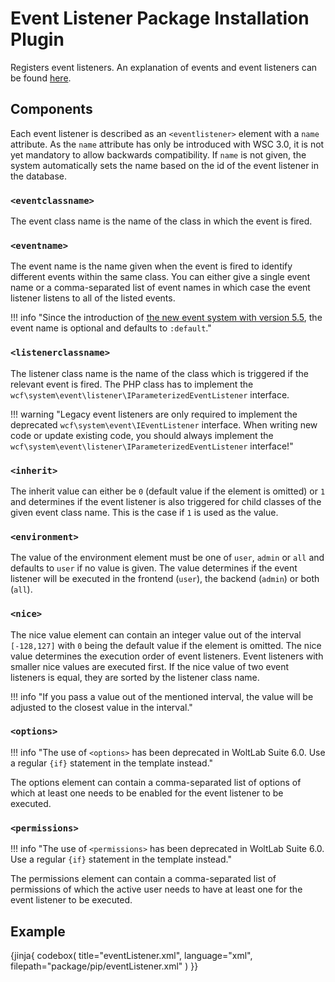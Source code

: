 # Event Listener Package Installation Plugin

Registers event listeners.
An explanation of events and event listeners can be found [here](../../php/api/events.md).

## Components

Each event listener is described as an `<eventlistener>` element with a `name` attribute.
As the `name` attribute has only be introduced with WSC 3.0, it is not yet mandatory to allow backwards compatibility.
If `name` is not given, the system automatically sets the name based on the id of the event listener in the database.

### `<eventclassname>`

The event class name is the name of the class in which the event is fired.

### `<eventname>`

The event name is the name given when the event is fired to identify different events within the same class.
You can either give a single event name or a comma-separated list of event names in which case the event listener listens to all of the listed events.

!!! info "Since the introduction of [the new event system with version 5.5](../../migration/wsc54/php.md#events), the event name is optional and defaults to `:default`."

### `<listenerclassname>`

The listener class name is the name of the class which is triggered if the relevant event is fired.
The PHP class has to implement the `wcf\system\event\listener\IParameterizedEventListener` interface.

!!! warning "Legacy event listeners are only required to implement the deprecated `wcf\system\event\IEventListener` interface. When writing new code or update existing code, you should always implement the `wcf\system\event\listener\IParameterizedEventListener` interface!"

### `<inherit>`

The inherit value can either be `0` (default value if the element is omitted) or `1` and determines if the event listener is also triggered for child classes of the given event class name.
This is the case if `1` is used as the value.

### `<environment>`

The value of the environment element must be one of `user`, `admin` or `all` and defaults to `user` if no value is given.
The value determines if the event listener will be executed in the frontend (`user`), the backend (`admin`) or both (`all`).

### `<nice>`

The nice value element can contain an integer value out of the interval `[-128,127]` with `0` being the default value if the element is omitted.
The nice value determines the execution order of event listeners.
Event listeners with smaller nice values are executed first.
If the nice value of two event listeners is equal, they are sorted by the listener class name.

!!! info "If you pass a value out of the mentioned interval, the value will be adjusted to the closest value in the interval."

### `<options>`

!!! info "The use of `<options>` has been deprecated in WoltLab Suite 6.0. Use a regular `{if}` statement in the template instead."

The options element can contain a comma-separated list of options of which at least one needs to be enabled for the event listener to be executed.

### `<permissions>`

!!! info "The use of `<permissions>` has been deprecated in WoltLab Suite 6.0. Use a regular `{if}` statement in the template instead."

The permissions element can contain a comma-separated list of permissions of which the active user needs to have at least one for the event listener to be executed.


## Example

{jinja{ codebox(
  title="eventListener.xml",
  language="xml",
  filepath="package/pip/eventListener.xml"
) }}
